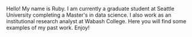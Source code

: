 Hello! My name is Ruby. 
I am currently a graduate student at Seattle University completing a Master's in data science.
I also work as an institutional research analyst at Wabash College.
Here you will find some examples of my past work. Enjoy!
